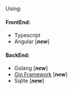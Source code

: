 Using:

#### FrontEnd:

- Typescript
- Angular [***new***]

#### BackEnd:

- Golang [***new***]
- [Gin Framework](https://github.com/gin-gonic/gin) [***new***]
- Sqlite [***new***]
